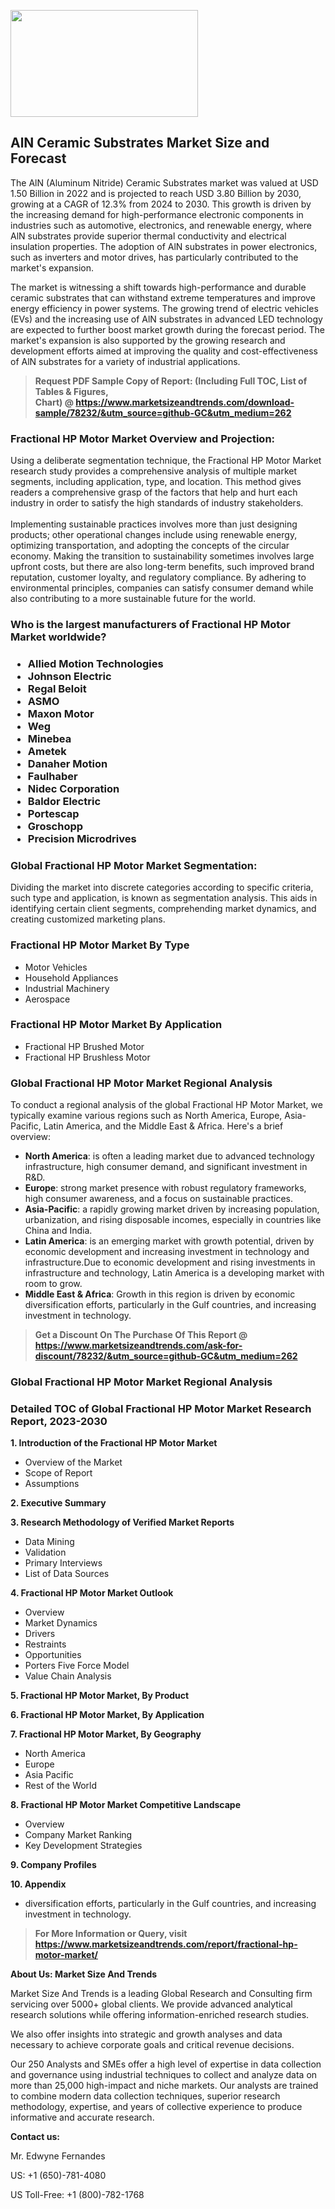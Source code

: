 <p><img class="alignnone size-medium wp-image-20088" src="https://ffe5etoiles.com/wp-content/uploads/2024/12/MST1-300x171.png" alt="" width="300" height="171" /></p><h2>AlN Ceramic Substrates Market Size and Forecast</h2><p>The AlN (Aluminum Nitride) Ceramic Substrates market was valued at USD 1.50 Billion in 2022 and is projected to reach USD 3.80 Billion by 2030, growing at a CAGR of 12.3% from 2024 to 2030. This growth is driven by the increasing demand for high-performance electronic components in industries such as automotive, electronics, and renewable energy, where AlN substrates provide superior thermal conductivity and electrical insulation properties. The adoption of AlN substrates in power electronics, such as inverters and motor drives, has particularly contributed to the market's expansion.</p><p>The market is witnessing a shift towards high-performance and durable ceramic substrates that can withstand extreme temperatures and improve energy efficiency in power systems. The growing trend of electric vehicles (EVs) and the increasing use of AlN substrates in advanced LED technology are expected to further boost market growth during the forecast period. The market's expansion is also supported by the growing research and development efforts aimed at improving the quality and cost-effectiveness of AlN substrates for a variety of industrial applications.</p></p><blockquote id="" class=""><strong>Request PDF Sample Copy of Report: (Including Full TOC, List of Tables &amp; Figures, Chart)&nbsp;@&nbsp;<strong><a href="https://www.marketsizeandtrends.com/download-sample/78232/&utm_source=github-GC&utm_medium=262" target="_blank">https://www.marketsizeandtrends.com/download-sample/78232/&utm_source=github-GC&utm_medium=262</a></strong></strong></blockquote><h3 id="" class="">Fractional HP Motor Market&nbsp;Overview and Projection:</h3><p id="" class="">Using a deliberate segmentation technique, the Fractional HP Motor Market research study provides a comprehensive analysis of multiple market segments, including application, type, and location. This method gives readers a comprehensive grasp of the factors that help and hurt each industry in order to satisfy the high standards of industry stakeholders. <br /> <br />Implementing sustainable practices involves more than just designing products; other operational changes include using renewable energy, optimizing transportation, and adopting the concepts of the circular economy. Making the transition to sustainability sometimes involves large upfront costs, but there are also long-term benefits, such improved brand reputation, customer loyalty, and regulatory compliance. By adhering to environmental principles, companies can satisfy consumer demand while also contributing to a more sustainable future for the world.</p><h3 id="" class="">Who is the largest manufacturers of&nbsp;Fractional HP Motor Market worldwide?</h3><h3 class=""><p><ul><li>Allied Motion Technologies </li><li> Johnson Electric </li><li> Regal Beloit </li><li> ASMO </li><li> Maxon Motor </li><li> Weg </li><li> Minebea </li><li> Ametek </li><li> Danaher Motion </li><li> Faulhaber </li><li> Nidec Corporation </li><li> Baldor Electric </li><li> Portescap </li><li> Groschopp </li><li> Precision Microdrives</li></ul></p></h3><h3 id="" class="">Global&nbsp;Fractional HP Motor Market Segmentation:</h3><p id="" class="">Dividing the market into discrete categories according to specific criteria, such type and application, is known as segmentation analysis. This aids in identifying certain client segments, comprehending market dynamics, and creating customized marketing plans.</p><h3 id="" class="">Fractional HP Motor Market&nbsp;By Type</h3><p><p><ul><li>Motor Vehicles</li><li> Household Appliances</li><li> Industrial Machinery</li><li> Aerospace</p></li></ul></p></p><h3 id="" class="">Fractional HP Motor Market&nbsp;By Application</h3><p class=""><p><ul><li>Fractional HP Brushed Motor</li><li> Fractional HP Brushless Motor</li></ul></p></p><h3 id="" class="">Global Fractional HP Motor Market Regional Analysis</h3><p id="" class="">To conduct a regional analysis of the global Fractional HP Motor Market, we typically examine various regions such as North America, Europe, Asia-Pacific, Latin America, and the Middle East &amp; Africa. Here's a brief overview:</p><ul><li><strong>North America</strong>: is often a leading market due to advanced technology infrastructure, high consumer demand, and significant investment in R&amp;D.</li><li><strong>Europe</strong>: strong market presence with robust regulatory frameworks, high consumer awareness, and a focus on sustainable practices.</li><li><strong>Asia-Pacific</strong>: a rapidly growing market driven by increasing population, urbanization, and rising disposable incomes, especially in countries like China and India.</li><li><strong>Latin America</strong>: is an emerging market with growth potential, driven by economic development and increasing investment in technology and infrastructure.Due to economic development and rising investments in infrastructure and technology, Latin America is a developing market with room to grow.</li><li><strong>Middle East &amp; Africa</strong>: Growth in this region is driven by economic diversification efforts, particularly in the Gulf countries, and increasing investment in technology.</li></ul><blockquote id="" class=""><strong>Get a Discount On The Purchase Of This Report @ <strong><a href="https://www.marketsizeandtrends.com/ask-for-discount/78232/&utm_source=github-GC&utm_medium=262" target="_blank">https://www.marketsizeandtrends.com/ask-for-discount/78232/&utm_source=github-GC&utm_medium=262</a></strong></strong></blockquote><h3 id="" class="">Global Fractional HP Motor Market Regional Analysis</h3><h3 id="" class="">Detailed TOC of Global Fractional HP Motor Market Research Report, 2023-2030</h3><p id="" class=""><strong>1. Introduction of the Fractional HP Motor Market</strong></p><ul><li>Overview of the Market</li><li>Scope of Report</li><li>Assumptions</li></ul><p id="" class=""><strong>2. Executive Summary</strong></p><p id="" class=""><strong>3. Research Methodology of Verified Market Reports</strong></p><ul><li>Data Mining</li><li>Validation</li><li>Primary Interviews</li><li>List of Data Sources</li></ul><p id="" class=""><strong>4. Fractional HP Motor Market Outlook</strong></p><ul><li>Overview</li><li>Market Dynamics</li><li>Drivers</li><li>Restraints</li><li>Opportunities</li><li>Porters Five Force Model</li><li>Value Chain Analysis</li></ul><p id="" class=""><strong>5. Fractional HP Motor Market, By Product</strong></p><p id="" class=""><strong>6. Fractional HP Motor Market, By Application</strong></p><p id="" class=""><strong>7. Fractional HP Motor Market, By Geography</strong></p><ul><li>North America</li><li>Europe</li><li>Asia Pacific</li><li>Rest of the World</li></ul><p id="" class=""><strong>8. Fractional HP Motor Market Competitive Landscape</strong></p><ul><li>Overview</li><li>Company Market Ranking</li><li>Key Development Strategies</li></ul><p id="" class=""><strong>9. Company Profiles</strong></p><p id="" class=""><strong>10. Appendix</strong></p><ul><li>diversification efforts, particularly in the Gulf countries, and increasing investment in technology.</li></ul><blockquote id="" class=""><strong>For More Information or Query, visit <strong><strong><a href="https://www.marketsizeandtrends.com/report/fractional-hp-motor-market/" target="_blank">https://www.marketsizeandtrends.com/report/fractional-hp-motor-market/</a></strong></strong></strong></blockquote><p id="" class=""><strong>About Us: Market Size And Trends</strong></p><p id="" class="">Market Size And Trends is a leading Global Research and Consulting firm servicing over 5000+ global clients. We provide advanced analytical research solutions while offering information-enriched research studies.</p><p id="" class="">We also offer insights into strategic and growth analyses and data necessary to achieve corporate goals and critical revenue decisions.</p><p id="" class="">Our 250 Analysts and SMEs offer a high level of expertise in data collection and governance using industrial techniques to collect and analyze data on more than 25,000 high-impact and niche markets. Our analysts are trained to combine modern data collection techniques, superior research methodology, expertise, and years of collective experience to produce informative and accurate research.</p><p id="" class=""><strong>Contact us:</strong></p><p id="" class="">Mr. Edwyne Fernandes</p><p id="" class="">US: +1 (650)-781-4080</p><p id="" class="">US Toll-Free: +1 (800)-782-1768</p>
